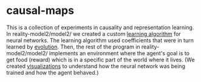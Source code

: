 # causal-maps
This is a collection of experiments in causality and representation learning.
In reality-model2/model2/ we created a custom [learning algorithm](https://github.com/Aranguri/causal-map/blob/master/reality-model2/model2/abegama.py) for neural networks. The learning algorithm used coefficients that were in turn learned by [evolution](https://github.com/Aranguri/causal-map/blob/master/reality-model2/model2/evolution.py). Then, the rest of the program in reality-model2/model2/ implements an environment where the agent's goal is to get food (reward) which is in a specific part of the world where it lives. (We created [visualizations](https://github.com/Aranguri/causal-map/blob/master/reality-model2/model2/drawer.py) to understand how the neural network was being trained and how the agent behaved.)

